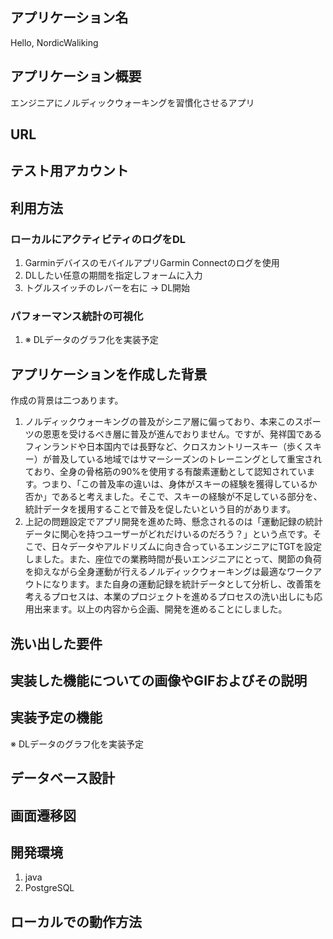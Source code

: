 ## アプリケーション名
 Hello, NordicWaliking

## アプリケーション概要
 エンジニアにノルディックウォーキングを習慣化させるアプリ
## URL

## テスト用アカウント	

## 利用方法

### ローカルにアクティビティのログをDL
 1. GarminデバイスのモバイルアプリGarmin Connectのログを使用
 2. DLしたい任意の期間を指定しフォームに入力
 3. トグルスイッチのレバーを右に → DL開始

### パフォーマンス統計の可視化
 1. ※ DLデータのグラフ化を実装予定

## アプリケーションを作成した背景
作成の背景は二つあります。
1. ノルディックウォーキングの普及がシニア層に偏っており、本来このスポーツの恩恵を受けるべき層に普及が進んでおりません。ですが、発祥国であるフィンランドや日本国内では長野など、クロスカントリースキー（歩くスキー）が普及している地域ではサマーシーズンのトレーニングとして重宝されており、全身の骨格筋の90%を使用する有酸素運動として認知されています。つまり、「この普及率の違いは、身体がスキーの経験を獲得しているか否か」であると考えました。そこで、スキーの経験が不足している部分を、統計データを援用することで普及を促したいという目的があります。
2. 上記の問題設定でアプリ開発を進めた時、懸念されるのは「運動記録の統計データに関心を持つユーザーがどれだけいるのだろう？」という点です。そこで、日々データやアルドリズムに向き合っているエンジニアにTGTを設定しました。また、座位での業務時間が長いエンジニアにとって、関節の負荷を抑えながら全身運動が行えるノルディックウォーキングは最適なワークアウトになります。また自身の運動記録を統計データとして分析し、改善策を考えるプロセスは、本業のプロジェクトを進めるプロセスの洗い出しにも応用出来ます。以上の内容から企画、開発を進めることにしました。

## 洗い出した要件	


## 実装した機能についての画像やGIFおよびその説明


## 実装予定の機能	
 ※ DLデータのグラフ化を実装予定

## データベース設計


## 画面遷移図


## 開発環境
1. java
2. PostgreSQL

## ローカルでの動作方法

